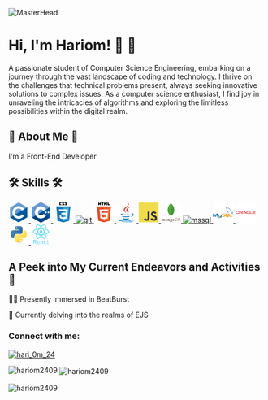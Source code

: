 ![MasterHead](https://media4.giphy.com/media/v1.Y2lkPTc5MGI3NjExMzJzcHN6M3l3Y3UxejRlNXkwZXAyMTZyZHFweXpkY2Y0YXZrdXEydSZlcD12MV9pbnRlcm5hbF9naWZfYnlfaWQmY3Q9Zw/Rpl1sod1vCXK0L2SUN/giphy.gif)

# Hi, I'm Hariom! 👋 👾
A passionate student of Computer Science Engineering, embarking on a journey through the vast landscape of coding and technology. I thrive on the challenges that technical problems present, always seeking innovative solutions to complex issues. As a computer science enthusiast, I find joy in unraveling the intricacies of algorithms and exploring the limitless possibilities within the digital realm.

## 🚀 About Me 🚀
I'm a Front-End Developer

## 🛠 Skills 🛠
<p align="left"> <a href="https://www.cprogramming.com/" target="_blank" rel="noreferrer"> <img src="https://raw.githubusercontent.com/devicons/devicon/master/icons/c/c-original.svg" alt="c" width="40" height="40"/> </a> <a href="https://www.w3schools.com/cpp/" target="_blank" rel="noreferrer"> <img src="https://raw.githubusercontent.com/devicons/devicon/master/icons/cplusplus/cplusplus-original.svg" alt="cplusplus" width="40" height="40"/> </a> <a href="https://www.w3schools.com/css/" target="_blank" rel="noreferrer"> <img src="https://raw.githubusercontent.com/devicons/devicon/master/icons/css3/css3-original-wordmark.svg" alt="css3" width="40" height="40"/> </a> <a href="https://git-scm.com/" target="_blank" rel="noreferrer"> <img src="https://www.vectorlogo.zone/logos/git-scm/git-scm-icon.svg" alt="git" width="40" height="40"/> </a> <a href="https://www.w3.org/html/" target="_blank" rel="noreferrer"> <img src="https://raw.githubusercontent.com/devicons/devicon/master/icons/html5/html5-original-wordmark.svg" alt="html5" width="40" height="40"/> </a> <a href="https://www.java.com" target="_blank" rel="noreferrer"> <img src="https://raw.githubusercontent.com/devicons/devicon/master/icons/java/java-original.svg" alt="java" width="40" height="40"/> </a> <a href="https://developer.mozilla.org/en-US/docs/Web/JavaScript" target="_blank" rel="noreferrer"> <img src="https://raw.githubusercontent.com/devicons/devicon/master/icons/javascript/javascript-original.svg" alt="javascript" width="40" height="40"/> </a> <a href="https://www.mongodb.com/" target="_blank" rel="noreferrer"> <img src="https://raw.githubusercontent.com/devicons/devicon/master/icons/mongodb/mongodb-original-wordmark.svg" alt="mongodb" width="40" height="40"/> </a> <a href="https://www.microsoft.com/en-us/sql-server" target="_blank" rel="noreferrer"> <img src="https://www.svgrepo.com/show/303229/microsoft-sql-server-logo.svg" alt="mssql" width="40" height="40"/> </a> <a href="https://www.mysql.com/" target="_blank" rel="noreferrer"> <img src="https://raw.githubusercontent.com/devicons/devicon/master/icons/mysql/mysql-original-wordmark.svg" alt="mysql" width="40" height="40"/> </a> <a href="https://www.oracle.com/" target="_blank" rel="noreferrer"> <img src="https://raw.githubusercontent.com/devicons/devicon/master/icons/oracle/oracle-original.svg" alt="oracle" width="40" height="40"/> </a> <a href="https://www.python.org" target="_blank" rel="noreferrer"> <img src="https://raw.githubusercontent.com/devicons/devicon/master/icons/python/python-original.svg" alt="python" width="40" height="40"/> </a> <a href="https://reactjs.org/" target="_blank" rel="noreferrer"> <img src="https://raw.githubusercontent.com/devicons/devicon/master/icons/react/react-original-wordmark.svg" alt="react" width="40" height="40"/> </a> </p>

## A Peek into My Current Endeavors and Activities 🫣
👩‍💻 Presently immersed in BeatBurst

🧠 Currently delving into the realms of EJS

<h3 align="left">Connect with me:</h3>
<p align="left">
<a href="https://instagram.com/hari_0m_24" target="blank"><img align="center" src="https://raw.githubusercontent.com/rahuldkjain/github-profile-readme-generator/master/src/images/icons/Social/instagram.svg" alt="hari_0m_24" height="30" width="40" /></a>
</p>

<p><img align="left" src="https://github-readme-stats.vercel.app/api/top-langs?username=hariom2409&show_icons=true&locale=en&layout=compact" alt="hariom2409" /></p>

<p>&nbsp;<img align="center" src="https://github-readme-stats.vercel.app/api?username=hariom2409&show_icons=true&locale=en" alt="hariom2409" /></p>

<p><img align="center" src="https://github-readme-streak-stats.herokuapp.com/?user=hariom2409&" alt="hariom2409" /></p>
